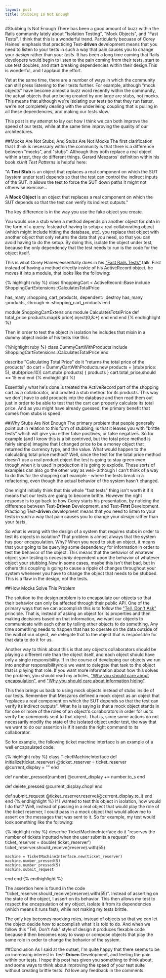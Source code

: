 ```yaml
---
layout: post
title: Stubbing Is Not Enough
---
```

#Stubbing Is Not Enough
There has been a good amount of buzz within the Rails community lately
about "Isolation Testing", "Mock Objects", and "Fast Tests". I think
that this is a wonderful trend. Particularly becuase of Corey Haines'
emphasis that practicing Test-**driven** development means that you need
to listen to your tests in such a way that pain causes you to change
your *design* rather than your *tests*. It has been a long time coming
that Rails developers would begin to listen to the pain coming from
their tests, start to use test doubles, and start breaking dependencies
within their design.This is wonderful, and I applaud the effort.

Yet at the same time, there are a number of ways in which the community
can still press listening to their tests further. For example, although
"mock objects" have become almost a buzz word recently within the community, the
actual objects that are being created by and large are stubs, not mocks. This means
that although we're isolating our tests so that they run faster, we're
not completely dealing with the underlieing coupling that is pulling in
all these dependencies, and making our tests slow.

This post is my attempt to lay out how I think we can both improve the
speed of our tests, while at the same time improving the quality of our
architectures.

##Mocks Are Not Stubs, And Stubs Are Not Mocks
The first clarification that I think is necessary within the community
is that there is a difference between "mocks", and "stubs". Although
they both replace a real object within a test, they do different things.
Gerard Meszaros' definition within his book *xUnit Test Patterns* is
helpful here:

"A **Test Stub** is an object that replaces a real component on which the
SUT [system under test] depends so that the test can control the
indirect inputs of the SUT. It allows the test to force the SUT down
paths it might not otherwise exercise...

A **Mock Object** is an object that replaces a real component on which the
SUT depends so that the test can verify its indirect outputs."

The key difference is in the way you use the fake object you create.

You would use a stub when a method depends on another object for data in the
form of a query. Instead of having to setup a real collaborating object
(which might include hitting the database, etc), you replace that object
with another object that only returns the data that you need, so that
you can avoid having to do the setup. By doing this, isolate
the object under test, because the only dependency that the test needs
to run is the code for the object itself.

This is what Corey Haines essentially does in his ["Fast Rails Tests"](http://confreaks.net/videos/641-gogaruco2011-fast-rails-tests)
talk. First instead of having a method directly inside of his
ActiveRecord object, he moves it into a module, that looks like the
following:

{% highlight ruby %}
class ShoppingCart < ActiveRecord::Base
  include ShoppingCartExtensions::CalculatesTotalPrice

  has_many :shopping_cart_products, dependent: :destroy
  has_many :products, :through => :shopping_cart_products
end

module ShoppingCartExtensions
  module CalculatesTotalPrice
    def total_price
      products.map(&:price).inject(0,&:+)
    end
  end
end
{% endhighlight %}

Then in order to test the object in isolation he includes that mixin in
a dummy object inside of his tests like this:

{%highlight ruby %}
class DummyCartWithProducts
  include ShoppingCartExtensions::CalculatesTotalPrice
end

describe "Calculating Total Price" do
  it "returns the total price of the products" do
    cart = DummyCartWithProducts.new
    products = [stub(price: 5), stub(price:10)]
    cart.stub(:products) { products }
    cart.total_price.should == 15
  end
end
{% endhighlight %}

Essentially what he's done is treated the ActiveRecord part of the
shopping cart as a collaborator, and created a stub method for its
products. This way we don't have to add products into the database
and then read them out just in order to be able to test that the cart
can properly calculate its total price. And as you might have already
guessed, the primary benefit that comes from stubs is speed.

##Why Stubs Are Not Enough
The primary problem that people generally point out in relation to this
form of stubbing, is that it leaves you with "brittle tests"
which will give you either false positives, or false negatives. So for
example (and I know this is a bit contrived, but the total price method
is fairly simple) imagine that I changed price to be a money object that
returned the currency type, and the value. What would happen to the
calculating total price method? Well, since the test for the total price
method doesn't use a real product object the test is going to stay
green even though when it is used in production it is going to explode.
These sorts of examples can also go the other way as well- although I
can't think of a way to do this for the shopping cart example - where
the tests break in a refactoring, even though the actual behavior of the
system hasn't changed.

One might initially think that this whole "fast tests" thing isn't worth
it if it means that our tests are going to become brittle. However the
right response is to go back to how Corey starts his presentation, by
noticing the difference between Test-**Driven** Development, and
Test-**First** Development. Practicing Test-**driven** development means that you need
to listen to your tests in such a way that pain causes you to change
your *_design_* rather than your *tests*.

So what is wrong with the design of a system that requires stubs in
order to test its objects in isolation? That problem is almost always
that the system has poor encapsulation. Why? When you need to stub an
object, it means that your going to be querying some dependency for
information in order to test the behavior of the object. This means that
the behavior of whatever object your testing is *necessarily* dependent upon the
behavior of whatever object your stubbing.Now in some cases, maybe this
isn't that bad, but in others this coupling is going to cause a ripple 
of changes throughout your system whenever you have to change the object
that needs to be stubbed. This is a flaw in the design, not the tests.

##How Mocks Solve This Problem

The solution to the design problem is to encapsulate our objects so
that their behavior can only be affected through their public API. One
of the primary ways that we can accomplish this is to follow the ["Tell,
Don't Ask"](http://pragprog.com/articles/tell-dont-ask) principle. That is, instead of asking an object for its
properties and then making decisions based on that information, we want
our objects to communicate with each other by telling other objects to
do something. Any time something needs to happen that has to operate on
the data outside of the wall of our object, we delegate that to the
object that is responsible for that data to do it for us.

Another way to think about this is that any objects collaborators should
be playing a different role than the object itself, and each object
should have only a single responsibility. If in the course of developing
our objects we run into another responsibility/role we want to delegate
that task to the object that is playing that role. If you want more
information about how this solves the problem, you should read my
articles, ["Why you should care about encapsulation"](http://gmoeck.github.com/2011/09/20/why-you-should-care-about-encapsulation.html),
and ["Why you should care about information hiding"](http://gmoeck.github.com/2011/09/28/why-you-should-care-about-information-hiding.html).

This then brings us back to using mock objects instead of stubs inside
of our tests. Remember that Meszaros defined a mock object as an object
that "replaces a real component on which the SUT depends so that the
test can verify its indirect outputs". What he is saying is that a mock
object stands in for one or more of the roles of an object's
collaborators in order for us to verify the *commands* sent to that
object. That is, since some actions do not necessarily modify the state
of the isolated object under test, the way that we want to do our
assertion is if it sends the right command to its collaborator.

So for example, the following ticket machine interface is an example of
a well encapsulated code:

{% highlight ruby %}
class TicketMachineInterface
  def initialize(ticket_reserver)
    @ticket_reserver = ticket_reserver
    @current_display = ""
  end

  def number_pressed(number)
    @current_display += number.to_s
  end

  def delete_pressed
    @current_display.chop!
  end

  def submit_request
    @ticket_reserver.reserve(@current_display.to_i)
  end
end
{% endhighlight %}
If I wanted to test this object in isolation, how would I do that? Well,
instead of passing in a real object that would play the role of the
ticket reserver, I could pass in a mock object that would allow me to
assert on the messages that was sent to it. So for example, my test
would look something like the following:

{% highlight ruby %}
describe TicketMachineInterface do
  it "reserves the number of tickets inputted when the user submits a
request" do
    ticket_reserver = double('ticket_reserver')
    ticket_reserver.should_receive(:reserve).with(55)

    machine = TicketMachineInterface.new(ticket_reserver)
    machine.number_pressed(5)
    machine.number_pressed(5)
    machine.submit_request
  end
end
{% endhighlight %}

The assertion here is found in the code "ticket_reserver.should_receive(:reserve).with(55)".
Instead of asserting on the state of the object, I assert on its
behavior. This then allows my test to respect the encapsulation of my
object, isolate it from its dependencies (which means it runs fast),
while not making my tests brittle.

The only key becomes mocking roles, instead of objects so that we can
let the object decide *how* to accomplish what it is told to do. And
when we follow this "Tell, Don't Ask" style of design it produces
flexable code because it then becomes easy to swap or compose objects
that play the same role in order to change the behavior of the system.

##Conclusion
As I said at the outset, I'm quite happy that there seems to be an
increasing interest in Test-**Driven** Development, and feeling the pain
within our tests. I hope this post has given you something to think
about, and some ways to think about improving the speed of your test
suite without creating brittle tests. I'd love any feedback in the
comments.
